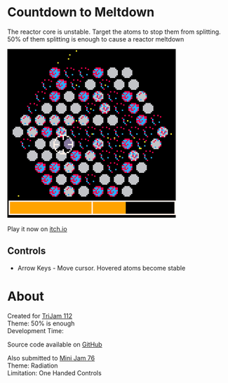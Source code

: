 # Countdown to Meltdown
The reactor core is unstable. Target the atoms to stop them from splitting. 
50% of them splitting is enough to cause a reactor meltdown


[![A hexagonal grid of atoms that are in various states of stability](images/cover.png)](https://caterpillargames.itch.io/countdown-to-meltdown)

Play it now on [itch.io](https://caterpillargames.itch.io/countdown-to-meltdown)


## Controls
* Arrow Keys - Move cursor. Hovered atoms become stable




# About
Created for [TriJam 112](https://itch.io/jam/trijam-112/entries)  
Theme: 50% is enough  
Development Time:   


Source code available on [GitHub](https://github.com/CaterpillarGames/pico8-games/tree/master/carts/countdown-to-meltdown)




Also submitted to [Mini Jam 76](https://itch.io/jam/mini-jam-76-radiation)  
Theme: Radiation  
Limitation: One Handed Controls
